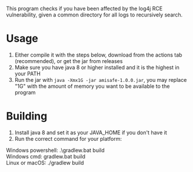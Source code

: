 This program checks if you have been affected by the log4j RCE vulnerability, given a common directory for all logs to recursively search.  

# Usage  
1. Either compile it with the steps below, download from the actions tab (recommended), or get the jar from releases  
2. Make sure you have java 8 or higher installed and it is the highest in your PATH  
3. Run the jar with `java -Xmx1G -jar amisafe-1.0.0.jar`, you may replace "1G" with the amount of memory you want to be available to the program  

# Building
1. Install java 8 and set it as your JAVA_HOME if you don't have it
2. Run the correct command for your platform:  

Windows powershell: .\gradlew.bat build  
Windows cmd: gradlew.bat build  
Linux or macOS: ./gradlew build  

